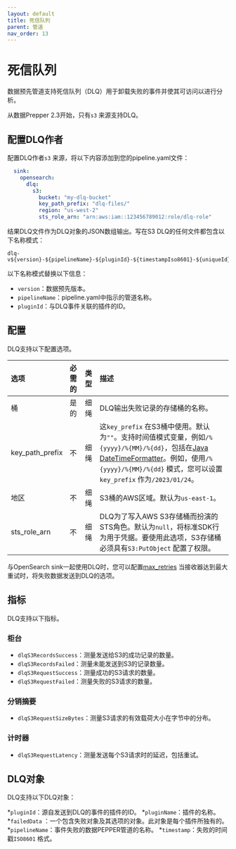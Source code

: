 ```yaml
---
layout: default
title: 死信队列
parent: 管道
nav_order: 13
---
```


# 死信队列

数据预先管道支持死信队列（DLQ）用于卸载失败的事件并使其可访问以进行分析。

从数据Prepper 2.3开始，只有`s3` 来源支持DLQ。

## 配置DLQ作者

配置DLQ作者`s3` 来源，将以下内容添加到您的pipeline.yaml文件：

```yaml
  sink:
    opensearch:
      dlq:
        s3:
          bucket: "my-dlq-bucket"
          key_path_prefix: "dlq-files/"
          region: "us-west-2"
          sts_role_arn: "arn:aws:iam::123456789012:role/dlq-role"
```

结果DLQ文件作为DLQ对象的JSON数组输出。写在S3 DLQ的任何文件都包含以下名称模式：

```
dlq-v${version}-${pipelineName}-${pluginId}-${timestampIso8601}-${uniqueId}
```
以下名称模式替换以下信息：


- `version`：数据预先版本。
- `pipelineName`：pipeline.yaml中指示的管道名称。
- `pluginId`：与DLQ事件关联的插件的ID。

## 配置

DLQ支持以下配置选项。

选项| 必需的| 类型| 描述
:--- | :--- | :--- | :---
桶| 是的| 细绳| DLQ输出失败记录的存储桶的名称。
key_path_prefix| 不| 细绳| 这`key_prefix` 在S3桶中使用。默认为`""`。支持时间值模式变量，例如`/%{yyyy}/%{MM}/%{dd}`，包括在[Java DateTimeFormatter](https://docs.oracle.com/javase/8/docs/api/java/time/format/DateTimeFormatter.html)。例如，使用`/%{yyyy}/%{MM}/%{dd}` 模式，您可以设置`key_prefix` 作为`/2023/01/24`。
地区| 不| 细绳| S3桶的AWS区域。默认为`us-east-1`。
sts_role_arn| 不| 细绳| DLQ为了写入AWS S3存储桶而扮演的STS角色。默认为`null`，将标准SDK行为用于凭据。要使用此选项，S3存储桶必须具有`S3:PutObject` 配置了权限。

与OpenSearch sink一起使用DLQ时，您可以配置[max_retries]({{site.url}}{{site.baseurl}}/data-prepper/pipelines/configuration/sinks/opensearch/#configure-max_retries) 当接收器达到最大重试时，将失败数据发送到DLQ的选项。


## 指标

DLQ支持以下指标。

### 柜台

- `dlqS3RecordsSuccess`：测量发送给S3的成功记录的数量。
- `dlqS3RecordsFailed`：测量未能发送到S3的记录数量。
- `dlqS3RequestSuccess`：测量成功的S3请求的数量。
- `dlqS3RequestFailed`：测量失败的S3请求的数量。

### 分销摘要

- `dlqS3RequestSizeBytes`：测量S3请求的有效载荷大小在字节中的分布。

### 计时器

- `dlqS3RequestLatency`：测量发送每个S3请求时的延迟，包括重试。

## DLQ对象

DLQ支持以下DLQ对象：

*`pluginId`：源自发送到DLQ的事件的插件的ID。
*`pluginName`：插件的名称。
*`failedData` ：一个包含失败对象及其选项的对象。此对象是每个插件所独有的。
*`pipelineName`：事件失败的数据PEPPER管道的名称。
*`timestamp`：失败的时间戳`ISO8601` 格式。


